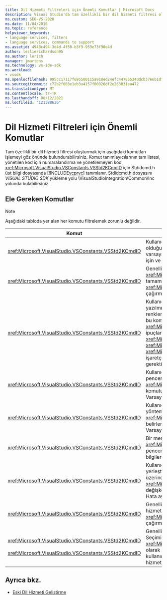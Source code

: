 ```yaml
---
title: Dil Hizmeti Filtreleri için Önemli Komutlar | Microsoft Docs
description: Visual Studio'da tam özellikli bir dil hizmeti filtresi oluştururken desteklemeniz gereken önemli komutlar hakkında Visual Studio.
ms.custom: SEO-VS-2020
ms.date: 11/04/2016
ms.topic: reference
helpviewer_keywords:
- language services, filters
- language services, commands to support
ms.assetid: 4948c494-3d4d-4f50-b3f9-959e73f90e4d
author: leslierichardson95
ms.author: lerich
manager: jmartens
ms.technology: vs-ide-sdk
ms.workload:
- vssdk
ms.openlocfilehash: 995cc17117f695500115a918ed24efc447855340dcb37e6b1dff8f9efa23638e
ms.sourcegitcommit: c72b2f603e1eb3a4157f00926df2e263831ea472
ms.translationtype: MT
ms.contentlocale: tr-TR
ms.lasthandoff: 08/12/2021
ms.locfileid: "121388636"
---
```

# <a name="important-commands-for-language-service-filters"></a>Dil Hizmeti Filtreleri için Önemli Komutlar
Tam özellikli bir dil hizmeti filtresi oluşturmak için aşağıdaki komutları işlemeyi göz önünde bulundurabilirsiniz. Komut tanımlayıcılarının tam listesi, yönetilen kod için numaralandırma ve yönetilemeyen kod <xref:Microsoft.VisualStudio.VSConstants.VSStd2KCmdID> için Stdidcmd.h üst bilgi dosyasında [!INCLUDE[vcprvc](../../code-quality/includes/vcprvc_md.md)] tanımlanır. Stdidcmd.h dosyasını *VISUAL STUDIO SDK* yükleme yolu \VisualStudioIntegration\Common\Inc yolunda bulabilirsiniz.

## <a name="commands-to-handle"></a>Ele Gereken Komutlar

> [!NOTE]
> Aşağıdaki tabloda yer alan her komutu filtrelemek zorunlu değildir.

|Komut|Açıklama|
|-------------|-----------------|
|<xref:Microsoft.VisualStudio.VSConstants.VSStd2KCmdID>|Kullanıcı sağ tıkladığında gönderilir. Bu komut, bir kısayol menüsü sağlamanın zamanı olduğunu gösterir. Bu komutu işlemezsiniz, metin düzenleyicisi dile özgü komutlar olmadan varsayılan bir kısayol menüsü sağlar. Bu menüye kendi komutlarınızı eklemek için komutu işin ve bir kısayol menüsünü kendiniz açın.|
|<xref:Microsoft.VisualStudio.VSConstants.VSStd2KCmdID>|Genellikle kullanıcı CTRL+J tuşlarına basarken gönderilir. deyimi <xref:Microsoft.VisualStudio.TextManager.Interop.IVsTextView.UpdateCompletionStatus%2A> tamamlanma kutusunu göstermek <xref:Microsoft.VisualStudio.TextManager.Interop.IVsTextView> için üzerinde yöntemini çağırma.|
|<xref:Microsoft.VisualStudio.VSConstants.VSStd2KCmdID>|Kullanıcı bir karakter gönderdiği zaman gönderilir. Bir tetikleyici karakterinin ne zaman yazılmış olduğunu belirlemek ve deyim tamamlama, yöntem ipuçları ve söz dizimi renklendirme, küme ayracı eşleştirme ve hata işaretçileri gibi metin işaretçileri sağlamak için bu komutu izleyin. for deyimi tamamlaması üzerinde yöntemini ve yöntem <xref:Microsoft.VisualStudio.TextManager.Interop.IVsTextView.UpdateCompletionStatus%2A> ipuçları için üzerinde yöntemini <xref:Microsoft.VisualStudio.TextManager.Interop.IVsTextView> <xref:Microsoft.VisualStudio.TextManager.Interop.IVsMethodTipWindow.SetMethodData%2A> <xref:Microsoft.VisualStudio.TextManager.Interop.IVsMethodTipWindow> çağırma. Metin işaretçilerini desteklemek için, yazılmış karakterin işaretçilerinizi güncelleştirmenizi gerektirip gerektir olmadığını belirlemek için bu komutu izleyebilirsiniz.|
|<xref:Microsoft.VisualStudio.VSConstants.VSStd2KCmdID>|Kullanıcı Enter tuşuna basınca gönderilir. üzerinde yöntemini çağırarak bir yöntem ipucu penceresinin ne zaman kapatın, belirlemek <xref:Microsoft.VisualStudio.TextManager.Interop.IVsMethodData.OnDismiss%2A> için bu komutu <xref:Microsoft.VisualStudio.TextManager.Interop.IVsMethodData> izleyebilirsiniz. Varsayılan olarak, metin görünümü bu komutu işler.|
|<xref:Microsoft.VisualStudio.VSConstants.VSStd2KCmdID>|Kullanıcı Geri Al anahtarını gönderdiği zaman gönderilir. üzerinde yöntemini çağırarak bir yöntem ipucu penceresinin ne zaman <xref:Microsoft.VisualStudio.TextManager.Interop.IVsMethodData.OnDismiss%2A> kapatın, belirlemek için <xref:Microsoft.VisualStudio.TextManager.Interop.IVsMethodData> izleyici. Varsayılan olarak, metin görünümü bu komutu işler.|
|<xref:Microsoft.VisualStudio.VSConstants.VSStd2KCmdID>|Bir menüden veya kısayol anahtarından gönderilir. İpucu <xref:Microsoft.VisualStudio.TextManager.Interop.IVsTextView.UpdateTipWindow%2A> penceresini parametre <xref:Microsoft.VisualStudio.TextManager.Interop.IVsTextView> bilgileriyle güncelleştirmek için üzerinde yöntemini çağırma.|
|<xref:Microsoft.VisualStudio.VSConstants.VSStd2KCmdID>|Kullanıcı bir değişkenin üzerine geldiğinde veya imleci bir değişkenin  üzerine yerleştirdiğinde ve Düzenle menüsünde **IntelliSense'den** Hızlı Bilgi'yi **seçerek** gönderilir. üzerinde yöntemini çağırarak bir ipucunda <xref:Microsoft.VisualStudio.TextManager.Interop.IVsTextView.UpdateTipWindow%2A> değişkeninin türünü <xref:Microsoft.VisualStudio.TextManager.Interop.IVsTextView> dönüş. Hata ayıklama etkinse, ipucu değişkenin değerini de gösterse gerekir.|
|<xref:Microsoft.VisualStudio.VSConstants.VSStd2KCmdID>|Genellikle kullanıcı CTRL+ARA ÇUBUĞU tuşlarına basarken gönderilir. Bu komut, dil hizmetine üzerinde yöntemini <xref:Microsoft.VisualStudio.TextManager.Interop.IVsTextView.UpdateCompletionStatus%2A> çağırmasını <xref:Microsoft.VisualStudio.TextManager.Interop.IVsTextView> söyler.|
|<xref:Microsoft.VisualStudio.VSConstants.VSStd2KCmdID><br /><br /> <xref:Microsoft.VisualStudio.VSConstants.VSStd2KCmdID>|Genellikle Düzenle menüsündeki Gelişmiş **menüsünden** Açıklama **Seçimi veya** Açıklama Seçimini **Kaldır menüsünden** gönderilir.  <xref:Microsoft.VisualStudio.VSConstants.VSStd2KCmdID> kullanıcının seçilen metni açıklama olarak almak istediğini gösterir; <xref:Microsoft.VisualStudio.VSConstants.VSStd2KCmdID> , kullanıcının seçilen metni yorumdan almak istediğini gösterir. Bu komutlar yalnızca dil hizmeti tarafından kullanılabilir.|

## <a name="see-also"></a>Ayrıca bkz.
- [Eski Dil Hizmeti Geliştirme](../../extensibility/internals/developing-a-legacy-language-service.md)

